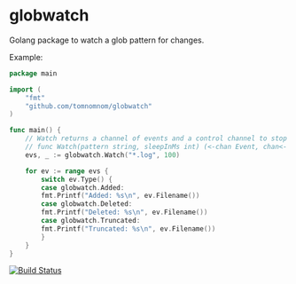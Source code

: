 # globwatch

Golang package to watch a glob pattern for changes.

Example:

```go
package main

import (
    "fmt"
    "github.com/tomnomnom/globwatch"
)

func main() {
    // Watch returns a channel of events and a control channel to stop the watching
    // func Watch(pattern string, sleepInMs int) (<-chan Event, chan<- bool)
    evs, _ := globwatch.Watch("*.log", 100)

    for ev := range evs {
        switch ev.Type() {
        case globwatch.Added:
        fmt.Printf("Added: %s\n", ev.Filename())
        case globwatch.Deleted:
        fmt.Printf("Deleted: %s\n", ev.Filename())
        case globwatch.Truncated:
        fmt.Printf("Truncated: %s\n", ev.Filename())
        }
    }
}
```

[![Build Status](https://travis-ci.org/TomNomNom/globwatch.svg?branch=master)](https://travis-ci.org/TomNomNom/globwatch)
